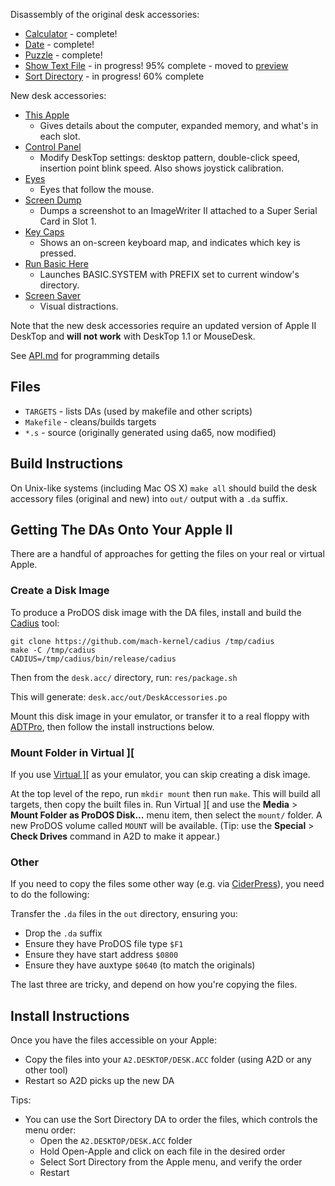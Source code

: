 Disassembly of the original desk accessories:

* [Calculator](calculator.s) - complete!
* [Date](date.s) - complete!
* [Puzzle](puzzle.s) - complete!
* [Show Text File](show.text.file.s) - in progress! 95% complete - moved to [preview](../preview/)
* [Sort Directory](sort.directory.s) - in progress! 60% complete

New desk accessories:

* [This Apple](this.apple.s)
  * Gives details about the computer, expanded memory, and what's in each slot.
* [Control Panel](control.panel.s)
  * Modify DeskTop settings: desktop pattern, double-click speed, insertion point blink speed. Also shows joystick calibration.
* [Eyes](eyes.s)
  * Eyes that follow the mouse.
* [Screen Dump](screen.dump.s)
  * Dumps a screenshot to an ImageWriter II attached to a Super Serial Card in Slot 1.
* [Key Caps](key.caps.s)
  * Shows an on-screen keyboard map, and indicates which key is pressed.
* [Run Basic Here](run.basic.here.s)
  * Launches BASIC.SYSTEM with PREFIX set to current window's directory.
* [Screen Saver](screen.saver.s)
  * Visual distractions.

Note that the new desk accessories require an updated version of Apple II DeskTop and **will not work** with DeskTop 1.1 or MouseDesk.

See [API.md](API.md) for programming details

## Files

* `TARGETS` - lists DAs (used by makefile and other scripts)
* `Makefile` - cleans/builds targets
* `*.s` - source (originally generated using da65, now modified)

## Build Instructions

On Unix-like systems (including Mac OS X) `make all` should build
the desk accessory files (original and new) into `out/`
output with a `.da` suffix.

## Getting The DAs Onto Your Apple II

There are a handful of approaches for getting the files on your real
or virtual Apple.

### Create a Disk Image

To produce a ProDOS disk image with the DA files, install and build the
[Cadius](https://github.com/mach-kernel/cadius) tool:

```
git clone https://github.com/mach-kernel/cadius /tmp/cadius
make -C /tmp/cadius
CADIUS=/tmp/cadius/bin/release/cadius
```

Then from the `desk.acc/` directory, run: `res/package.sh`

This will generate: `desk.acc/out/DeskAccessories.po`

Mount this disk image in your emulator, or transfer it to a real floppy
with [ADTPro](http://adtpro.com/), then follow the install instructions
below.

### Mount Folder in Virtual ]\[

If you use [Virtual \]\[](http://www.virtualii.com/) as your emulator,
you can skip creating a disk image.

At the top level of the repo, run `mkdir mount` then run `make`. This
will build all targets, then copy the built files in. Run Virtual ]\[ and
use the **Media** > **Mount Folder as ProDOS Disk...** menu item, then
select the `mount/` folder. A new ProDOS volume called
`MOUNT` will be available. (Tip: use the **Special** > **Check
Drives** command in A2D to make it appear.)

### Other

If you need to copy the files some other way (e.g. via
[CiderPress](http://a2ciderpress.com/)), you need to do the following:

Transfer the `.da` files in the `out` directory, ensuring you:

* Drop the `.da` suffix
* Ensure they have ProDOS file type `$F1`
* Ensure they have start address `$0800`
* Ensure they have auxtype `$0640` (to match the originals)

The last three are tricky, and depend on how you're copying the files.

## Install Instructions

Once you have the files accessible on your Apple:

* Copy the files into your `A2.DESKTOP/DESK.ACC` folder (using A2D or any other tool)
* Restart so A2D picks up the new DA

Tips:

* You can use the Sort Directory DA to order the files, which controls
    the menu order:
  * Open the `A2.DESKTOP/DESK.ACC` folder
  * Hold Open-Apple and click on each file in the desired order
  * Select Sort Directory from the Apple menu, and verify the order
  * Restart
